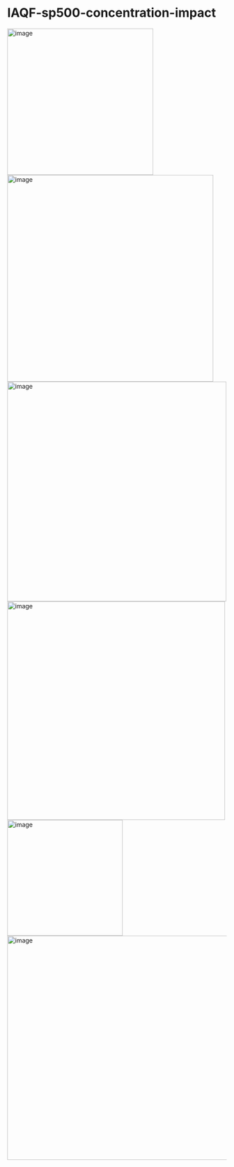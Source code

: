 # IAQF-sp500-concentration-impact

<img width="335" alt="image" src="https://github.com/user-attachments/assets/0c15b9fa-a150-4c2a-adf7-3aefe94c38a3" />


<img width="473" alt="image" src="https://github.com/user-attachments/assets/a0e991d6-6b26-47e1-bd65-ac664ee3af0c" />
<img width="503" alt="image" src="https://github.com/user-attachments/assets/45e59b94-4475-47eb-8e97-fb647530c635" />
<img width="500" alt="image" src="https://github.com/user-attachments/assets/218a174e-09ba-4add-97f8-622d57cc1bfe" />
<img width="265" alt="image" src="https://github.com/user-attachments/assets/ec01cae3-4f6d-4c48-8d27-175d88f615b5" />
<img width="513" alt="image" src="https://github.com/user-attachments/assets/e94ded09-72ac-4baa-92ff-2b615a33ea19" />
